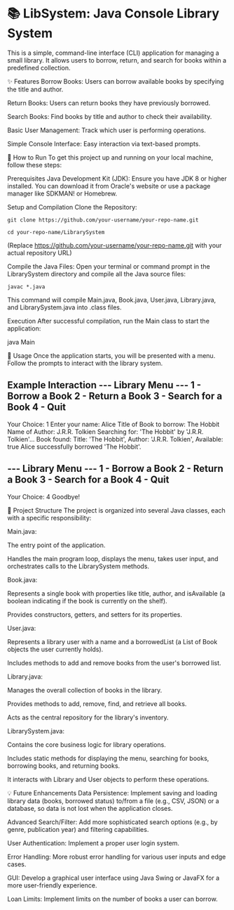 # 📚 LibSystem: Java Console Library System
This is a simple, command-line interface (CLI) application for managing a small library. It allows users to borrow, return, and search for books within a predefined collection.

✨ Features
Borrow Books: Users can borrow available books by specifying the title and author.

Return Books: Users can return books they have previously borrowed.

Search Books: Find books by title and author to check their availability.

Basic User Management: Track which user is performing operations.

Simple Console Interface: Easy interaction via text-based prompts.

🚀 How to Run 
To get this project up and running on your local machine, follow these steps:

Prerequisites 
Java Development Kit (JDK): Ensure you have JDK 8 or higher installed. You can download it from Oracle's website or use a package manager like SDKMAN! or Homebrew.

Setup and Compilation
Clone the Repository:

```git clone https://github.com/your-username/your-repo-name.git```

```cd your-repo-name/LibrarySystem```

(Replace https://github.com/your-username/your-repo-name.git with your actual repository URL)

Compile the Java Files:
Open your terminal or command prompt in the LibrarySystem directory and compile all the Java source files:

```javac *.java```

This command will compile Main.java, Book.java, User.java, Library.java, and LibrarySystem.java into .class files.

Execution
After successful compilation, run the Main class to start the application:

java Main

📖 Usage
Once the application starts, you will be presented with a menu. Follow the prompts to interact with the library system.

Example Interaction
--- Library Menu ---
1 - Borrow a Book
2 - Return a Book
3 - Search for a Book
4 - Quit
--------------------
Your Choice: 1
Enter your name: Alice
Title of Book to borrow: The Hobbit
Name of Author: J.R.R. Tolkien
Searching for: 'The Hobbit' by 'J.R.R. Tolkien'...
Book found: Title: 'The Hobbit', Author: 'J.R.R. Tolkien', Available: true
Alice successfully borrowed 'The Hobbit'.

--- Library Menu ---
1 - Borrow a Book
2 - Return a Book
3 - Search for a Book
4 - Quit
--------------------
Your Choice: 4
Goodbye!

📂 Project Structure
The project is organized into several Java classes, each with a specific responsibility:

Main.java:

The entry point of the application.

Handles the main program loop, displays the menu, takes user input, and orchestrates calls to the LibrarySystem methods.

Book.java:

Represents a single book with properties like title, author, and isAvailable (a boolean indicating if the book is currently on the shelf).

Provides constructors, getters, and setters for its properties.

User.java:

Represents a library user with a name and a borrowedList (a List of Book objects the user currently holds).

Includes methods to add and remove books from the user's borrowed list.

Library.java:

Manages the overall collection of books in the library.

Provides methods to add, remove, find, and retrieve all books.

Acts as the central repository for the library's inventory.

LibrarySystem.java:

Contains the core business logic for library operations.

Includes static methods for displaying the menu, searching for books, borrowing books, and returning books.

It interacts with Library and User objects to perform these operations.

💡 Future Enhancements
Data Persistence: Implement saving and loading library data (books, borrowed status) to/from a file (e.g., CSV, JSON) or a database, so data is not lost when the application closes.

Advanced Search/Filter: Add more sophisticated search options (e.g., by genre, publication year) and filtering capabilities.

User Authentication: Implement a proper user login system.

Error Handling: More robust error handling for various user inputs and edge cases.

GUI: Develop a graphical user interface using Java Swing or JavaFX for a more user-friendly experience.

Loan Limits: Implement limits on the number of books a user can borrow.
